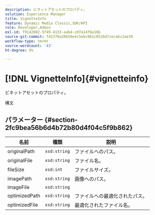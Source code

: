 ```yaml
---
description: ビネットアセットのプロパティ。
solution: Experience Manager
title: VignetteInfo
feature: Dynamic Media Classic,SDK/API
role: Developer,Admin
exl-id: f9142082-5f49-4133-aab4-c07a14f8a16b
source-git-commit: f42378a20b58e4c5ebc961c6526d7cecabc2ae38
workflow-type: tm+mt
source-wordcount: '43'
ht-degree: 9%

---
```


# [!DNL VignetteInfo]{#vignetteinfo}

ビネットアセットのプロパティ。

構文

## パラメーター {#section-2fc9bea56b6d4b72b80d4f04c5f9b862}

| 名前 | 種類 | 説明 |
|---|---|---|
| originalPath | `xsd:string` | ファイルへのパス。 |
| originalFile | `xsd:string` | ファイル名。 |
| fileSize | `xsd:int` | ファイルサイズ。 |
| imagePath | `xsd:string` | 画像へのパス。 |
| imageFile | `xsd:string` | |
| optimizedPath | `xsd:string` | ファイルへの最適化されたパス。 |
| optimizedFile | `xsd:string` | 最適化されたファイル名。 |
